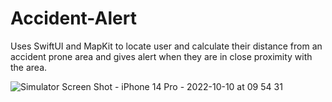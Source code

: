 # Accident-Alert
Uses SwiftUI and MapKit to locate user and calculate their distance from an accident prone area and gives alert when they are in close proximity with the area.

![Simulator Screen Shot - iPhone 14 Pro - 2022-10-10 at 09 54 31](https://user-images.githubusercontent.com/93584013/194799139-d989803b-ec81-4aee-8948-99ebc942dd86.png)

